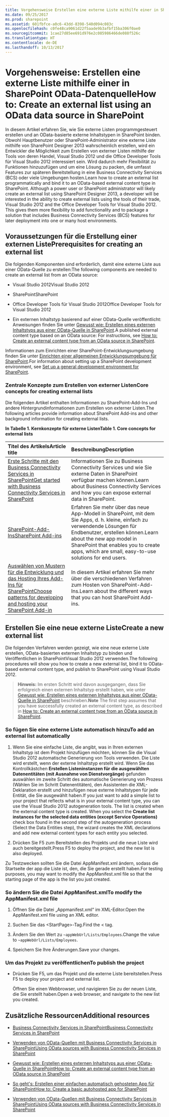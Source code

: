 ```yaml
---
title: Vorgehensweise Erstellen eine externe Liste mithilfe einer in SharePoint OData-Datenquelle
ms.date: 09/25/2017
ms.prod: sharepoint
ms.assetid: 601fbfce-a0c6-43dd-8398-540d094c083c
ms.openlocfilehash: c0fe48ca9061d22f5aade9b3afbf15ba306f0ae0
ms.sourcegitcommit: 1cae27d85ee691d976e2c085986466de088f526c
ms.translationtype: HT
ms.contentlocale: de-DE
ms.lasthandoff: 10/13/2017
---
```

# <a name="how-to-create-an-external-list-using-an-odata-data-source-in-sharepoint"></a><span data-ttu-id="a5cff-102">Vorgehensweise: Erstellen eine externe Liste mithilfe einer in SharePoint OData-Datenquelle</span><span class="sxs-lookup"><span data-stu-id="a5cff-102">How to: Create an external list using an OData data source in SharePoint</span></span>
<span data-ttu-id="a5cff-p101">In diesem Artikel erfahren Sie, wie Sie externe Listen programmgesteuert erstellen und an OData-basierte externe Inhaltstypen in SharePoint binden. Obwohl Hauptbenutzer oder SharePoint-Administrator eine externe Liste mithilfe von SharePoint Designer 2013 wahrscheinlich erstellen, wird ein Entwickler die Möglichkeit zum Erstellen von externer Listen mithilfe der Tools von deren Handel, Visual Studio 2012 und die Office Developer Tools für Visual Studio 2012 interessiert sein. Wird dadurch mehr Flexibilität zu Funktionen hinzuzufügen und um eine Lösung zu packen, die umfasst Features zur späteren Bereitstellung in eine Business Connectivity Services (BCS) oder viele Umgebungen hosten.</span><span class="sxs-lookup"><span data-stu-id="a5cff-p101">Learn how to create an external list programmatically and bind it to an OData-based external content type in SharePoint. Although a power user or SharePoint administrator will likely create an external list using SharePoint Designer 2013, a developer will be interested in the ability to create external lists using the tools of their trade, Visual Studio 2012 and the Office Developer Tools for Visual Studio 2012. This gives them more flexibility to add functionality and to package a solution that includes Business Connectivity Services (BCS) features for later deployment into one or many host environments.</span></span>
  
    
    


## <a name="prerequisites-for-creating-an-external-list"></a><span data-ttu-id="a5cff-106">Voraussetzungen für die Erstellung einer externen Liste</span><span class="sxs-lookup"><span data-stu-id="a5cff-106">Prerequisites for creating an external list</span></span>
<span data-ttu-id="a5cff-107"><a name="bkmk_Prereqs"> </a></span><span class="sxs-lookup"><span data-stu-id="a5cff-107"></span></span>

<span data-ttu-id="a5cff-108">Die folgenden Komponenten sind erforderlich, damit eine externe Liste aus einer OData-Quelle zu erstellen:</span><span class="sxs-lookup"><span data-stu-id="a5cff-108">The following components are needed to create an external list from an OData source:</span></span>
  
    
    

- <span data-ttu-id="a5cff-109">Visual Studio 2012</span><span class="sxs-lookup"><span data-stu-id="a5cff-109">Visual Studio 2012</span></span>
    
  
- <span data-ttu-id="a5cff-110">SharePoint</span><span class="sxs-lookup"><span data-stu-id="a5cff-110">SharePoint</span></span>
    
  
- <span data-ttu-id="a5cff-111">Office Developer Tools für Visual Studio 2012</span><span class="sxs-lookup"><span data-stu-id="a5cff-111">Office Developer Tools for Visual Studio 2012</span></span>
    
  
- <span data-ttu-id="a5cff-112">Ein externen Inhaltstyp basierend auf einer OData-Quelle veröffentlicht: Anweisungen finden Sie unter  [Gewusst wie: Erstellen eines externen Inhaltstyps aus einer OData-Quelle in SharePoint](how-to-create-an-external-content-type-from-an-odata-source-in-sharepoint.md).</span><span class="sxs-lookup"><span data-stu-id="a5cff-112">A published external content type based on an OData source: For instructions, see  [How to: Create an external content type from an OData source in SharePoint](how-to-create-an-external-content-type-from-an-odata-source-in-sharepoint.md).</span></span>
    
  
<span data-ttu-id="a5cff-113">Informationen zum Einrichten einer SharePoint-Entwicklungsumgebung finden Sie unter  [Einrichten einer allgemeinen Entwicklungsumgebung für SharePoint](set-up-a-general-development-environment-for-sharepoint.md).</span><span class="sxs-lookup"><span data-stu-id="a5cff-113">For information about setting up a SharePoint development environment, see  [Set up a general development environment for SharePoint](set-up-a-general-development-environment-for-sharepoint.md).</span></span>
  
    
    

### <a name="core-concepts-for-creating-external-lists"></a><span data-ttu-id="a5cff-114">Zentrale Konzepte zum Erstellen von externer Listen</span><span class="sxs-lookup"><span data-stu-id="a5cff-114">Core concepts for creating external lists</span></span>

<span data-ttu-id="a5cff-115">Die folgenden Artikel enthalten Informationen zu SharePoint-Add-Ins und andere Hintergrundinformationen zum Erstellen von externer Listen.</span><span class="sxs-lookup"><span data-stu-id="a5cff-115">The following articles provide information about SharePoint Add-ins and other background information for creating external lists.</span></span>
  
    
    

<span data-ttu-id="a5cff-116">**In Tabelle 1. Kernkonzepte für externe Listen**</span><span class="sxs-lookup"><span data-stu-id="a5cff-116">**Table 1. Core concepts for external lists**</span></span>


|<span data-ttu-id="a5cff-117">**Titel des Artikels**</span><span class="sxs-lookup"><span data-stu-id="a5cff-117">**Article title**</span></span>|<span data-ttu-id="a5cff-118">**Beschreibung**</span><span class="sxs-lookup"><span data-stu-id="a5cff-118">**Description**</span></span>|
|:-----|:-----|
| [<span data-ttu-id="a5cff-119">Erste Schritte mit den Business Connectivity Services in SharePoint</span><span class="sxs-lookup"><span data-stu-id="a5cff-119">Get started with Business Connectivity Services in SharePoint</span></span>](get-started-with-business-connectivity-services-in-sharepoint.md) <br/> |<span data-ttu-id="a5cff-120">Informationen Sie zu Business Connectivity Services und wie Sie externe Daten in SharePoint verfügbar machen können.</span><span class="sxs-lookup"><span data-stu-id="a5cff-120">Learn about Business Connectivity Services and how you can expose external data in SharePoint.</span></span>  <br/> |
| [<span data-ttu-id="a5cff-121">SharePoint-Add-Ins</span><span class="sxs-lookup"><span data-stu-id="a5cff-121">SharePoint Add-ins</span></span>](http://msdn.microsoft.com/library/cd1eda9e-8e54-4223-93a9-a6ea0d18df70%28Office.15%29.aspx) <br/> |<span data-ttu-id="a5cff-122">Erfahren Sie mehr über das neue App-Modell in SharePoint, mit dem Sie Apps, d. h. kleine, einfach zu verwendende Lösungen für Endbenutzer, erstellen können.</span><span class="sxs-lookup"><span data-stu-id="a5cff-122">Learn about the new app model in SharePoint that enables you to create apps, which are small, easy-to-use solutions for end users.</span></span>  <br/> |
| [<span data-ttu-id="a5cff-123">Auswählen von Mustern für die Entwicklung und das Hosting Ihres Add-Ins für SharePoint</span><span class="sxs-lookup"><span data-stu-id="a5cff-123">Choose patterns for developing and hosting your SharePoint Add-in</span></span>](http://msdn.microsoft.com/library/05ce5435-0a03-4ddc-976b-c33b08d03457%28Office.15%29.aspx) <br/> |<span data-ttu-id="a5cff-124">In diesem Artikel erfahren Sie mehr über die verschiedenen Verfahren zum Hosten von SharePoint-Add-Ins.</span><span class="sxs-lookup"><span data-stu-id="a5cff-124">Learn about the different ways that you can host SharePoint Add-ins.</span></span>  <br/> |
   

## <a name="create-a-new-external-list"></a><span data-ttu-id="a5cff-125">Erstellen Sie eine neue externe Liste</span><span class="sxs-lookup"><span data-stu-id="a5cff-125">Create a new external list</span></span>
<span data-ttu-id="a5cff-126"><a name="bkmk_CreateNewVList"> </a></span><span class="sxs-lookup"><span data-stu-id="a5cff-126"></span></span>

<span data-ttu-id="a5cff-127">Die folgenden Verfahren werden gezeigt, wie eine neue externe Liste erstellen, OData-basierten externen Inhaltstyp zu binden und Veröffentlichen in SharePointVisual Studio 2012 verwenden.</span><span class="sxs-lookup"><span data-stu-id="a5cff-127">The following procedures will show you how to create a new external list, bind it to OData-based external content type, and publish to SharePoint using Visual Studio 2012.</span></span>
  
    
    

> <span data-ttu-id="a5cff-128">**Hinweis:** Im ersten Schritt wird davon ausgegangen, dass Sie erfolgreich einen externen Inhaltstyp erstellt haben, wie unter  [Gewusst wie: Erstellen eines externen Inhaltstyps aus einer OData-Quelle in SharePoint](how-to-create-an-external-content-type-from-an-odata-source-in-sharepoint.md) beschrieben.</span><span class="sxs-lookup"><span data-stu-id="a5cff-128">**Note** The first step assumes that you have successfully created an external content type, as described in  [How to: Create an external content type from an OData source in SharePoint](how-to-create-an-external-content-type-from-an-odata-source-in-sharepoint.md).</span></span> 
  
    
    


### <a name="to-add-an-external-list-automatically"></a><span data-ttu-id="a5cff-129">So fügen Sie eine externe Liste automatisch hinzu</span><span class="sxs-lookup"><span data-stu-id="a5cff-129">To add an external list automatically</span></span>


1. <span data-ttu-id="a5cff-p102">Wenn Sie eine einfache Liste, die angibt, was in Ihren externen Inhaltstyp ist dem Projekt hinzufügen möchten, können Sie die Visual Studio 2012 automatische Generierung von Tools verwenden. Die Liste wird erstellt, wenn der externe Inhaltstyp erstellt wird. Wenn Sie das Kontrollkästchen **Erstellen Listeninstanzen für die ausgewählten Datenentitäten (mit Ausnahme von Dienstvorgänge)** gefunden auswählen im zweite Schritt des automatische Generierung von Prozess (Wählen Sie im Schritt Datenentitäten), den Assistenten die XML-Deklaration erstellt und hinzufügen neue externe Inhaltstypen für jede Entität, die Sie ausgewählt haben.</span><span class="sxs-lookup"><span data-stu-id="a5cff-p102">If you just want to add a simple list to your project that reflects what is in your external content type, you can use the Visual Studio 2012 autogeneration tools. The list is created when the external content type is created. When you select the **Create list instances for the selected data entities (except Service Operations)** check box found in the second step of the autogeneration process (Select the Data Entities step), the wizard creates the XML declarations and add new external content types for each entity you selected.</span></span>
    
  
2. <span data-ttu-id="a5cff-133">Drücken Sie F5 zum Bereitstellen des Projekts und die neue Liste wird auch bereitgestellt.</span><span class="sxs-lookup"><span data-stu-id="a5cff-133">Press F5 to deploy the project, and the new list is also deployed.</span></span>
    
  
<span data-ttu-id="a5cff-134">Zu Testzwecken sollten Sie die Datei AppManifest.xml ändern, sodass die Startseite der app die Liste ist, den, die Sie gerade erstellt haben.</span><span class="sxs-lookup"><span data-stu-id="a5cff-134">For testing purposes, you may want to modify the AppManifest.xml file so that the starting page of the app is the list you just created.</span></span> 
  
    
    

### <a name="to-modify-the-appmanifestxml-file"></a><span data-ttu-id="a5cff-135">So ändern Sie die Datei AppManifest.xml</span><span class="sxs-lookup"><span data-stu-id="a5cff-135">To modify the AppManifest.xml file</span></span>


1. <span data-ttu-id="a5cff-136">Öffnen Sie die Datei „Appmanifest.xml“ im XML-Editor.</span><span class="sxs-lookup"><span data-stu-id="a5cff-136">Open the AppManifest.xml file using an XML editor.</span></span>
    
  
2. <span data-ttu-id="a5cff-137">Suchen Sie das \<StartPage\>-Tag.</span><span class="sxs-lookup"><span data-stu-id="a5cff-137">Find the \< tag.</span></span>
    
  
3. <span data-ttu-id="a5cff-138">Ändern Sie den Wert zu `~appWebUrl/Lists/Employees`.</span><span class="sxs-lookup"><span data-stu-id="a5cff-138">Change the value to  `~appWebUrl/Lists/Employees`.</span></span>
    
  
4. <span data-ttu-id="a5cff-139">Speichern Sie Ihre Änderungen.</span><span class="sxs-lookup"><span data-stu-id="a5cff-139">Save your changes.</span></span>
    
  

### <a name="to-publish-the-project"></a><span data-ttu-id="a5cff-140">Um das Projekt zu veröffentlichen</span><span class="sxs-lookup"><span data-stu-id="a5cff-140">To publish the project</span></span>


- <span data-ttu-id="a5cff-141">Drücken Sie F5, um das Projekt und die externe Liste bereitstellen.</span><span class="sxs-lookup"><span data-stu-id="a5cff-141">Press F5 to deploy your project and external list.</span></span> 
    
    <span data-ttu-id="a5cff-142">Öffnen Sie einen Webbrowser, und navigieren Sie zu der neuen Liste, die Sie erstellt haben.</span><span class="sxs-lookup"><span data-stu-id="a5cff-142">Open a web browser, and navigate to the new list you created.</span></span>
    
  

## <a name="additional-resources"></a><span data-ttu-id="a5cff-143">Zusätzliche Ressourcen</span><span class="sxs-lookup"><span data-stu-id="a5cff-143">Additional resources</span></span>
<span data-ttu-id="a5cff-144"><a name="bkmk_AdditionalResources"> </a></span><span class="sxs-lookup"><span data-stu-id="a5cff-144"></span></span>


-  [<span data-ttu-id="a5cff-145">Business Connectivity Services in SharePoint</span><span class="sxs-lookup"><span data-stu-id="a5cff-145">Business Connectivity Services in SharePoint</span></span>](business-connectivity-services-in-sharepoint.md)
    
  
-  [<span data-ttu-id="a5cff-146">Verwenden von OData-Quellen mit Business Connectivity Services in SharePoint</span><span class="sxs-lookup"><span data-stu-id="a5cff-146">Using OData sources with Business Connectivity Services in SharePoint</span></span>](using-odata-sources-with-business-connectivity-services-in-sharepoint.md)
    
  
-  [<span data-ttu-id="a5cff-147">Gewusst wie: Erstellen eines externen Inhaltstyps aus einer OData-Quelle in SharePoint</span><span class="sxs-lookup"><span data-stu-id="a5cff-147">How to: Create an external content type from an OData source in SharePoint</span></span>](how-to-create-an-external-content-type-from-an-odata-source-in-sharepoint.md)
    
  
-  [<span data-ttu-id="a5cff-148">So geht's: Erstellen einer einfachen automatisch gehosteten App für SharePoint</span><span class="sxs-lookup"><span data-stu-id="a5cff-148">How to: Create a basic autohosted app for SharePoint</span></span>](http://msdn.microsoft.com/library/0572894d-c437-4b7d-8ac6-8405496e2145%28Office.15%29.aspx)
    
  
-  [<span data-ttu-id="a5cff-149">Verwenden von OData-Quellen mit Business Connectivity Services in SharePoint</span><span class="sxs-lookup"><span data-stu-id="a5cff-149">Using OData sources with Business Connectivity Services in SharePoint</span></span>](using-odata-sources-with-business-connectivity-services-in-sharepoint.md)
    
  


